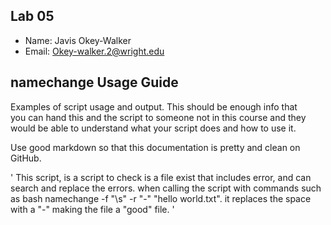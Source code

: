 ## Lab 05

- Name: Javis Okey-Walker
- Email: Okey-walker.2@wright.edu

## namechange Usage Guide

Examples of script usage and output. This should be enough info that  
you can hand this and the script to someone not in this course and they  
would be able to understand what your script does and how to use it.

Use good markdown so that this documentation is pretty and clean on GitHub.

' This script, is a script to check is a file exist that includes error, and can search and replace the errors.
when calling the script with commands such as bash namechange -f "\s" -r "-" "hello world.txt". it replaces the space with a "-" 
making the file a "good" file. '


